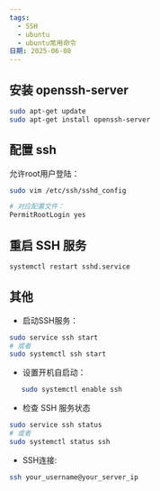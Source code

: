 ```yaml
---
tags:
  - SSH
  - ubuntu
  - ubuntu常用命令
日期: 2025-06-08
---
```

##  安装 openssh-server
```bash
sudo apt-get update
sudo apt-get install openssh-server
```

## 配置 ssh
允许root用户登陆：
```BASH
sudo vim /etc/ssh/sshd_config

# 对应配置文件：
PermitRootLogin yes
```

## 重启 SSH 服务
```bash
systemctl restart sshd.service
```

## 其他
- 启动SSH服务：
```bash
sudo service ssh start
# 或者
sudo systemctl ssh start
```
- 设置开机自启动：
```bash
   sudo systemctl enable ssh
```
- 检查 SSH 服务状态
```BASH
sudo service ssh status
# 或者
sudo systemctl status ssh
```

- SSH连接:
```bash
ssh your_username@your_server_ip
```